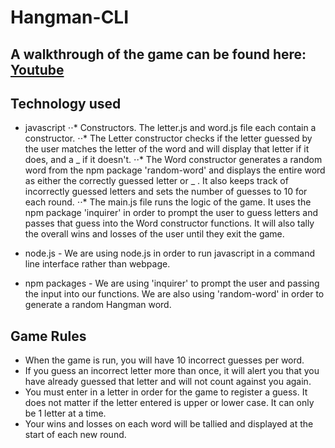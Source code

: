 # Hangman-CLI

## A walkthrough of the game can be found here: [Youtube](https://youtu.be/tztKagyyOrA)

## Technology used
* javascript
⋅⋅* Constructors. The letter.js and word.js file each contain a constructor. 
⋅⋅* The Letter constructor checks if the letter guessed by the user matches the letter of the word and will display that letter if it does, and a _ if it doesn't.
⋅⋅* The Word constructor generates a random word from the npm package 'random-word' and displays the entire word as either the correctly guessed letter or _ . It also keeps track of incorrectly guessed letters and sets the number of guesses to 10 for each round.
⋅⋅* The main.js file runs the logic of the game. It uses the npm package 'inquirer' in order to prompt the user to guess letters and passes that guess into the Word constructor functions. It will also tally the overall wins and losses of the user until they exit the game.

* node.js - We are using node.js in order to run javascript in a command line interface rather than webpage.

* npm packages - We are using 'inquirer' to prompt the user and passing the input into our functions. We are also using 'random-word' in order to generate a random Hangman word.

## Game Rules
* When the game is run, you will have 10 incorrect guesses per word.
* If you guess an incorrect letter more than once, it will alert you that you have already guessed that letter and will not count against you again.
* You must enter in a letter in order for the game to register a guess. It does not matter if the letter entered is upper or lower case. It can only be 1 letter at a time.
* Your wins and losses on each word will be tallied and displayed at the start of each new round.